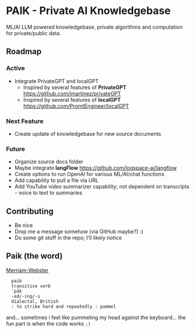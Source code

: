 # PAIK - Private AI Knowledgebase

ML/AI LLM powered knowledgebase, private algorithms and computation for private/public data. 

## Roadmap

### Active

- Integrate PrivateGPT and localGPT
  - Inspired by several features of **PrivateGPT** https://github.com/imartinez/privateGPT
  - Inspired by several features of **localGPT** https://github.com/PromtEngineer/localGPT

### Next Feature

- Create update of knowledgebase for new source documents

### Future

- Organize source docs folder
- Maybe integrate **langFlow** https://github.com/logspace-ai/langflow
- Create options to run OpenAI for various ML/AI/chat functions
- Add capability to pull a file via URL
- Add YouTube video summarizer capability; not dependent on transcripts - voice to text to summaries

## Contributing

- Be nice
- Drop me a message somehow (via GitHub maybe?) :)
- Do some git stuff in the repo; I'll likely notice

## Paik (the word)

[Merriam-Webster](<https://www.merriam-webster.com/dictionary/paik>)

```text
  paik
  transitive verb
  ˈpāk
  -ed/-ing/-s
  dialectal, British
  : to strike hard and repeatedly : pummel
```

and... sometimes i feel like pummeling my head against the keyboard... the fun part is when the code works ```;)``` 
